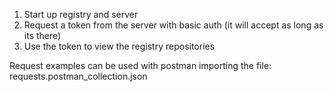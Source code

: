 1. Start up registry and server
2. Request a token from the server with basic auth (it will accept as long as its there)
3. Use the token to view the registry repositories

Request examples can be used with postman importing the file: requests.postman_collection.json